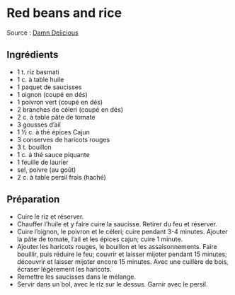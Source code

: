 # Red beans and rice
Source : [Damn Delicious](https://damndelicious.net/2019/04/15/red-beans-and-rice/)

## Ingrédients
* 1 t. riz basmati
* 1 c. à table huile
* 1 paquet de saucisses
* 1 oignon (coupé en dés)
* 1 poivron vert (coupé en dés)
* 2 branches de céleri (coupé en dés)
* 2 c. à table pâte de tomate
* 3 gousses d’ail
* 1 ½ c. à thé épices Cajun
* 3 conserves de haricots rouges
* 3 t. bouillon
* 1 c. à thé sauce piquante
* 1 feuille de laurier
* sel, poivre (au goût)
* 2 c. à table persil frais (haché)

## Préparation
* Cuire le riz et réserver.
* Chauffer l’huile et y faire cuire la saucisse. Retirer du feu et réserver.
* Cuire l’oignon, le poivron et le céleri; cuire pendant 3-4 minutes. Ajouter la pâte de tomate, l’ail et les épices cajun; cuire 1 minute.
* Ajouter les haricots rouges, le bouillon et les assaisonnements. Faire bouillir, puis réduire le feu; couvrir et laisser mijoter pendant 15 minutes; découvrir et laisser mijoter encore 15 minutes. Avec une cuillère de bois, écraser légèrement les haricots.
* Remettre les saucisses dans le mélange.
* Servir dans un bol, avec le riz sur le dessus. Garnir avec le persil.